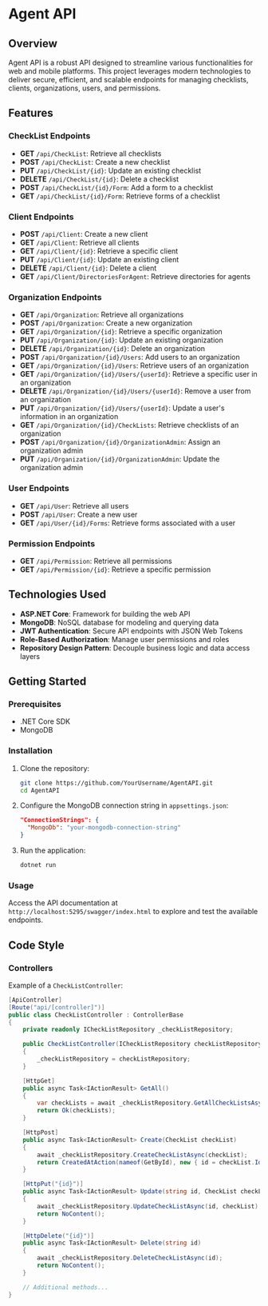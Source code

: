 # Agent API

## Overview

Agent API is a robust API designed to streamline various functionalities for web and mobile platforms. This project leverages modern technologies to deliver secure, efficient, and scalable endpoints for managing checklists, clients, organizations, users, and permissions.

## Features

### CheckList Endpoints
- **GET** `/api/CheckList`: Retrieve all checklists
- **POST** `/api/CheckList`: Create a new checklist
- **PUT** `/api/CheckList/{id}`: Update an existing checklist
- **DELETE** `/api/CheckList/{id}`: Delete a checklist
- **POST** `/api/CheckList/{id}/Form`: Add a form to a checklist
- **GET** `/api/CheckList/{id}/Form`: Retrieve forms of a checklist

### Client Endpoints
- **POST** `/api/Client`: Create a new client
- **GET** `/api/Client`: Retrieve all clients
- **GET** `/api/Client/{id}`: Retrieve a specific client
- **PUT** `/api/Client/{id}`: Update an existing client
- **DELETE** `/api/Client/{id}`: Delete a client
- **GET** `/api/Client/DirectoriesForAgent`: Retrieve directories for agents

### Organization Endpoints
- **GET** `/api/Organization`: Retrieve all organizations
- **POST** `/api/Organization`: Create a new organization
- **GET** `/api/Organization/{id}`: Retrieve a specific organization
- **PUT** `/api/Organization/{id}`: Update an existing organization
- **DELETE** `/api/Organization/{id}`: Delete an organization
- **POST** `/api/Organization/{id}/Users`: Add users to an organization
- **GET** `/api/Organization/{id}/Users`: Retrieve users of an organization
- **GET** `/api/Organization/{id}/Users/{userId}`: Retrieve a specific user in an organization
- **DELETE** `/api/Organization/{id}/Users/{userId}`: Remove a user from an organization
- **PUT** `/api/Organization/{id}/Users/{userId}`: Update a user's information in an organization
- **GET** `/api/Organization/{id}/CheckLists`: Retrieve checklists of an organization
- **POST** `/api/Organization/{id}/OrganizationAdmin`: Assign an organization admin
- **PUT** `/api/Organization/{id}/OrganizationAdmin`: Update the organization admin

### User Endpoints
- **GET** `/api/User`: Retrieve all users
- **POST** `/api/User`: Create a new user
- **GET** `/api/User/{id}/Forms`: Retrieve forms associated with a user

### Permission Endpoints
- **GET** `/api/Permission`: Retrieve all permissions
- **GET** `/api/Permission/{id}`: Retrieve a specific permission

## Technologies Used
- **ASP.NET Core**: Framework for building the web API
- **MongoDB**: NoSQL database for modeling and querying data
- **JWT Authentication**: Secure API endpoints with JSON Web Tokens
- **Role-Based Authorization**: Manage user permissions and roles
- **Repository Design Pattern**: Decouple business logic and data access layers

## Getting Started

### Prerequisites
- .NET Core SDK
- MongoDB

### Installation

1. Clone the repository:
    ```sh
    git clone https://github.com/YourUsername/AgentAPI.git
    cd AgentAPI
    ```

2. Configure the MongoDB connection string in `appsettings.json`:
    ```json
    "ConnectionStrings": {
      "MongoDb": "your-mongodb-connection-string"
    }
    ```

3. Run the application:
    ```sh
    dotnet run
    ```

### Usage

Access the API documentation at `http://localhost:5295/swagger/index.html` to explore and test the available endpoints.

## Code Style

### Controllers

Example of a `CheckListController`:
```csharp
[ApiController]
[Route("api/[controller]")]
public class CheckListController : ControllerBase
{
    private readonly ICheckListRepository _checkListRepository;

    public CheckListController(ICheckListRepository checkListRepository)
    {
        _checkListRepository = checkListRepository;
    }

    [HttpGet]
    public async Task<IActionResult> GetAll()
    {
        var checkLists = await _checkListRepository.GetAllCheckListsAsync();
        return Ok(checkLists);
    }

    [HttpPost]
    public async Task<IActionResult> Create(CheckList checkList)
    {
        await _checkListRepository.CreateCheckListAsync(checkList);
        return CreatedAtAction(nameof(GetById), new { id = checkList.Id }, checkList);
    }

    [HttpPut("{id}")]
    public async Task<IActionResult> Update(string id, CheckList checkList)
    {
        await _checkListRepository.UpdateCheckListAsync(id, checkList);
        return NoContent();
    }

    [HttpDelete("{id}")]
    public async Task<IActionResult> Delete(string id)
    {
        await _checkListRepository.DeleteCheckListAsync(id);
        return NoContent();
    }

    // Additional methods...
}

